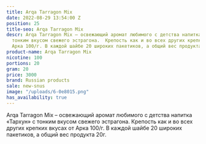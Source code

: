 ```yaml
---
title: Arqa Tarragon Mix
date: 2022-08-29 13:54:00 Z
position: 25
title-seo: Arqa Tarragon Mix
descr: Arqa Tarragon Mix – освежающий аромат любимого с детства напитка «Тархун» с
  тонким вкусом свежего эстрагона.  Крепость как и во всех других крепких вкусах от
  Арка 100/г. В каждой шайбе 20 широких пакетиков, а общий вес продукта 20г.
product-name: Arqa Tarragon Mix
nicotine: 100
portions: 20
gram: 20
price: 3000
brand: Russian products
sale: new-snus
image: "/uploads/6-0e8015.png"
has_availability: true
---
```


Arqa Tarragon Mix – освежающий аромат любимого с детства напитка «Тархун» с тонким вкусом свежего эстрагона.  Крепость как и во всех других крепких вкусах от Арка 100/г. В каждой шайбе 20 широких пакетиков, а общий вес продукта 20г.